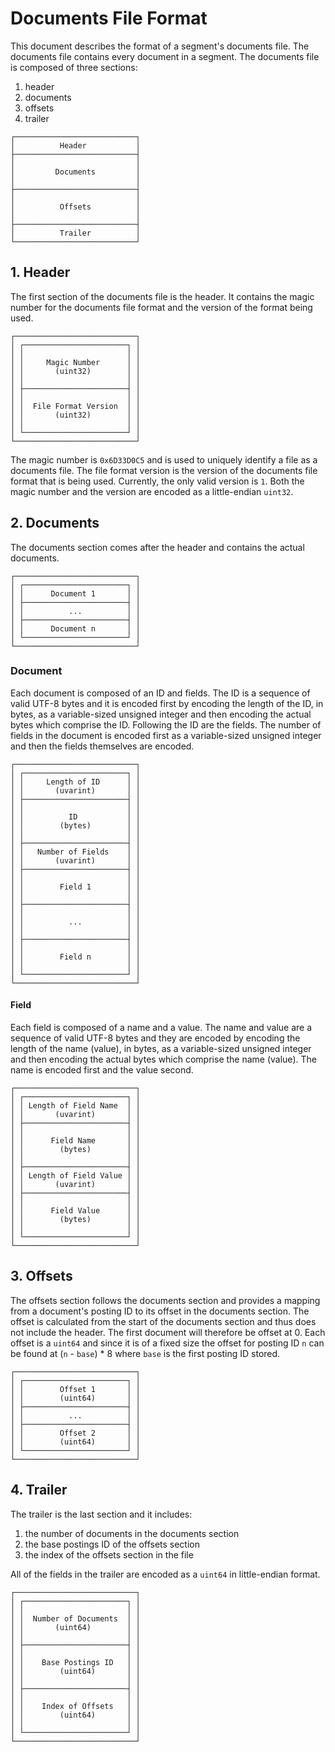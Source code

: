 # Documents File Format

This document describes the format of a segment's documents file. The documents
file contains every document in a segment. The documents file is composed of
three sections:
  1. header
  2. documents
  3. offsets
  4. trailer

```
┌───────────────────────────┐
│          Header           │
├───────────────────────────┤
│                           │
│         Documents         │
│                           │
├───────────────────────────┤
│                           │
│          Offsets          │
│                           │
├───────────────────────────┤
│          Trailer          │
└───────────────────────────┘
```

## 1. Header

The first section of the documents file is the header. It contains the magic number for
the documents file format and the version of the format being used.

```
┌───────────────────────────┐
│ ┌───────────────────────┐ │
│ │                       │ │
│ │     Magic Number      │ │
│ │       (uint32)        │ │
│ │                       │ │
│ ├───────────────────────┤ │
│ │                       │ │
│ │  File Format Version  │ │
│ │       (uint32)        │ │
│ │                       │ │
│ └───────────────────────┘ │
└───────────────────────────┘
```

The magic number is `0x6D33D0C5` and is used to uniquely identify a file as a documents
file. The file format version is the version of the documents file format that is being
used. Currently, the only valid version is `1`. Both the magic number and the version
are encoded as a little-endian `uint32`.

## 2. Documents

The documents section comes after the header and contains the actual documents.

```
┌───────────────────────────┐
│ ┌───────────────────────┐ │
│ │      Document 1       │ │
│ ├───────────────────────┤ │
│ │          ...          │ │
│ ├───────────────────────┤ │
│ │      Document n       │ │
│ └───────────────────────┘ │
└───────────────────────────┘
```

### Document

Each document is composed of an ID and fields. The ID is a sequence of valid UTF-8 bytes
and it is encoded first by encoding the length of the ID, in bytes, as a variable-sized
unsigned integer and then encoding the actual bytes which comprise the ID. Following
the ID are the fields. The number of fields in the document is encoded first as a
variable-sized unsigned integer and then the fields themselves are encoded.

```
┌───────────────────────────┐
│ ┌───────────────────────┐ │
│ │     Length of ID      │ │
│ │       (uvarint)       │ │
│ ├───────────────────────┤ │
│ │                       │ │
│ │          ID           │ │
│ │        (bytes)        │ │
│ │                       │ │
│ ├───────────────────────┤ │
│ │   Number of Fields    │ │
│ │       (uvarint)       │ │
│ ├───────────────────────┤ │
│ │                       │ │
│ │        Field 1        │ │
│ │                       │ │
│ ├───────────────────────┤ │
│ │                       │ │
│ │          ...          │ │
│ │                       │ │
│ ├───────────────────────┤ │
│ │                       │ │
│ │        Field n        │ │
│ │                       │ │
│ └───────────────────────┘ │
└───────────────────────────┘
```

#### Field

Each field is composed of a name and a value. The name and value are a sequence of valid
UTF-8 bytes and they are encoded by encoding the length of the name (value), in bytes, as
a variable-sized unsigned integer and then encoding the actual bytes which comprise the
name (value). The name is encoded first and the value second.

```
┌───────────────────────────┐
│ ┌───────────────────────┐ │
│ │ Length of Field Name  │ │
│ │       (uvarint)       │ │
│ ├───────────────────────┤ │
│ │                       │ │
│ │      Field Name       │ │
│ │        (bytes)        │ │
│ │                       │ │
│ ├───────────────────────┤ │
│ │ Length of Field Value │ │
│ │       (uvarint)       │ │
│ ├───────────────────────┤ │
│ │                       │ │
│ │      Field Value      │ │
│ │        (bytes)        │ │
│ │                       │ │
│ └───────────────────────┘ │
└───────────────────────────┘
```

## 3. Offsets

The offsets section follows the documents section and provides a mapping from a document's
posting ID to its offset in the documents section. The offset is calculated from the start
of the documents section and thus does not include the header. The first document will
therefore be offset at 0. Each offset is a `uint64` and since it is of a fixed size the offset
for posting ID `n` can be found at (`n` - `base`) * 8 where `base` is the first posting ID
stored.

```
┌───────────────────────────┐
│ ┌───────────────────────┐ │
│ │        Offset 1       │ │
│ │        (uint64)       │ │
│ ├───────────────────────┤ │
│ │          ...          │ │
│ ├───────────────────────┤ │
│ │        Offset 2       │ │
│ │        (uint64)       │ │
│ └───────────────────────┘ │
└───────────────────────────┘
```

## 4. Trailer

The trailer is the last section and it includes:
  1. the number of documents in the documents section
  2. the base postings ID of the offsets section
  3. the index of the offsets section in the file

All of the fields in the trailer are encoded as a `uint64` in little-endian format.

```
┌───────────────────────────┐
│ ┌───────────────────────┐ │
│ │                       │ │
│ │  Number of Documents  │ │
│ │       (uint64)        │ │
│ │                       │ │
│ ├───────────────────────┤ │
│ │                       │ │
│ │    Base Postings ID   │ │
│ │        (uint64)       │ │
│ │                       │ │
│ ├───────────────────────┤ │
│ │                       │ │
│ │    Index of Offsets   │ │
│ │        (uint64)       │ │
│ │                       │ │
│ └───────────────────────┘ │
└───────────────────────────┘
```
